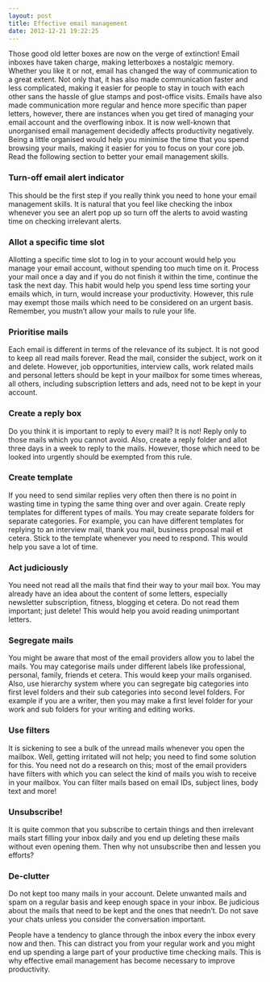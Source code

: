 ```yaml
---
layout: post
title: Effective email management
date: 2012-12-21 19:22:25
---
```


Those good old letter boxes are now on the verge of extinction! Email inboxes have taken charge, making letterboxes a nostalgic memory. Whether you like it or not, email has changed the way of communication to a great extent. Not only that, it has also made communication faster and less complicated, making it easier for people to stay in touch with each other sans the hassle of glue stamps and post-office visits. Emails have also made communication more regular and hence more specific than paper letters, however, there are instances when you get tired of managing your email account and the overflowing inbox. It is now well-known that unorganised email management decidedly affects productivity negatively. Being a little organised would help you minimise the time that you spend browsing your mails, making it easier for you to focus on your core job. Read the following section to better your email management skills.

### Turn-off email alert indicator
This should be the first step if you really think you need to hone your email management skills. It is natural that you feel like checking the inbox whenever you see an alert pop up so turn off the alerts to avoid wasting time on checking irrelevant alerts.

### Allot a specific time slot
Allotting a specific time slot to log in to your account would help you manage your email account, without spending too much time on it. Process your mail once a day and if you do not finish it within the time, continue the task the next day. This habit would help you spend less time sorting your emails which, in turn, would increase your productivity. However, this rule may exempt those mails which need to be considered on an urgent basis. Remember, you mustn’t allow your mails to rule your life.

### Prioritise mails
Each email is different in terms of the relevance of its subject. It is not good to keep all read mails forever. Read the mail, consider the subject, work on it and delete. However, job opportunities, interview calls, work related mails and personal letters should be kept in your mailbox for some times whereas, all others, including subscription letters and ads, need not to be kept in your account.

### Create a reply box
Do you think it is important to reply to every mail? It is not! Reply only to those mails which you cannot avoid. Also, create a reply folder and allot three days in a week to reply to the mails. However, those which need to be looked into urgently should be exempted from this rule.

### Create template
If you need to send similar replies very often then there is no point in wasting time in typing the same thing over and over again. Create reply templates for different types of mails. You may create separate folders for separate categories. For example, you can have different templates for replying to an interview mail, thank you mail, business proposal mail et cetera. Stick to the template whenever you need to respond. This would help you save a lot of time.

### Act judiciously
You need not read all the mails that find their way to your mail box. You may already have an idea about the content of some letters, especially newsletter subscription, fitness, blogging et cetera. Do not read them important; just delete! This would help you avoid reading unimportant letters.

### Segregate mails
You might be aware that most of the email providers allow you to label the mails. You may categorise mails under different labels like professional, personal, family, friends et cetera. This would keep your mails organised. Also, use hierarchy system where you can segregate big categories into first level folders and their sub categories into second level folders. For example if you are a writer, then you may make a first level folder for your work and sub folders for your writing and editing works.

### Use filters
It is sickening to see a bulk of the unread mails whenever you open the mailbox. Well, getting irritated will not help; you need to find some solution for this. You need not do a research on this; most of the email providers have filters with which you can select the kind of mails you wish to receive in your mailbox. You can filter mails based on email IDs, subject lines, body text and more!

### Unsubscribe!
It is quite common that you subscribe to certain things and then irrelevant mails start filling your inbox daily and you end up deleting these mails without even opening them. Then why not unsubscribe then and lessen you efforts?

### De-clutter
Do not kept too many mails in your account. Delete unwanted mails and spam on a regular basis and keep enough space in your inbox. Be judicious about the mails that need to be kept and the ones that needn’t. Do not save your chats unless you consider the conversation important.

People have a tendency to glance through the inbox every the inbox every now and then. This can distract you from your regular work and you might end up spending a large part of your productive time checking mails. This is why effective email management has become necessary to improve productivity.
